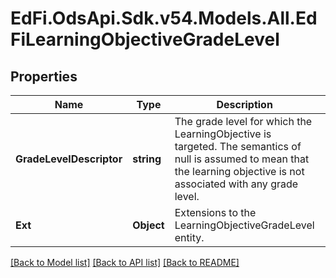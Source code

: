 # EdFi.OdsApi.Sdk.v54.Models.All.EdFiLearningObjectiveGradeLevel

## Properties

Name | Type | Description | Notes
------------ | ------------- | ------------- | -------------
**GradeLevelDescriptor** | **string** | The grade level for which the LearningObjective is targeted. The semantics of null is assumed to mean that the learning objective is not associated with any grade level. | 
**Ext** | **Object** | Extensions to the LearningObjectiveGradeLevel entity. | [optional] 

[[Back to Model list]](../README.md#documentation-for-models) [[Back to API list]](../README.md#documentation-for-api-endpoints) [[Back to README]](../README.md)

